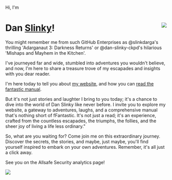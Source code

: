 Hi, I'm

# <img align="right" src="https://rtfm.danslinky.co.uk/favicon.png"> Dan <a rel=me href="https://social.treehouse.systems/@danslinky">Slinky</a>!

You might remember me from such GitHub Enterprises as @slinkdarga's thrilling 'Adarganaut 3: Darkness Returns' or @dan-slinky-ckpd's hilarious 'Mishaps and Mayhem in the Kitchen'. 

I've journeyed far and wide, stumbled into adventures you wouldn't believe, and now, I'm here to share a treasure trove of my escapades and insights with you dear reader.

I'm here today to tell you about [my website](https://www.danslinky.co.uk/), and how you can [read the fantastic manual](https://rtfm.danslinky.co.uk/ "RTFM").

But it's not just stories and laughter I bring to you today; it's a chance to dive into the world of Dan Slinky like never before. I invite you to explore my website, a gateway to adventures, laughs, and a comprehensive manual that's nothing short of fFantastic. It's not just a read; it's an experience, crafted from the countless escapades, the triumphs, the follies, and the sheer joy of living a life less ordinary."

So, what are you waiting for? Come join me on this extraordinary journey. Discover the secrets, the stories, and maybe, just maybe, you'll find yourself inspired to embark on your own adventures. Remember, it's all just a click away.

See you on the Allsafe Security analytics page!

<a href="https://www.statuscake.com" title="Website Uptime Monitoring"><img src="https://app.statuscake.com/button/index.php?Track=7149516&Days=1&Design=2" /></a>
